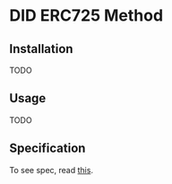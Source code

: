 # DID ERC725 Method
## Installation
TODO

## Usage
TODO

## Specification
To see spec, read [this](./doc/DID_Method_Spec.md).
